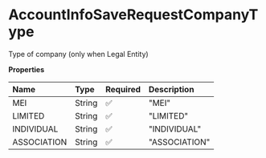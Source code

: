 # AccountInfoSaveRequestCompanyType

Type of company (only when Legal Entity)

**Properties**

| Name        | Type   | Required | Description   |
| :---------- | :----- | :------- | :------------ |
| MEI         | String | ✅       | "MEI"         |
| LIMITED     | String | ✅       | "LIMITED"     |
| INDIVIDUAL  | String | ✅       | "INDIVIDUAL"  |
| ASSOCIATION | String | ✅       | "ASSOCIATION" |

<!-- This file was generated by liblab | https://liblab.com/ -->
